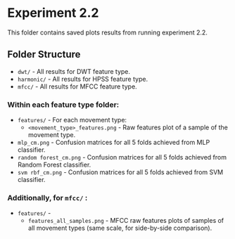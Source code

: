 # Experiment 2.2

This folder contains saved plots results from running experiment 2.2.

## Folder Structure

- `dwt/` - All results for DWT feature type.
- `harmonic/` - All results for HPSS feature type.
- `mfcc/` - All results for MFCC feature type.

### Within each feature type folder:
- `features/` - For each movement type:
  * `<movement_type>_features.png` - Raw features plot of a sample of the movement type.
- `mlp_cm.png` - Confusion matrices for all 5 folds achieved from MLP classifier.
- `random forest_cm.png` - Confusion matrices for all 5 folds achieved from Random Forest classifier.
- `svm rbf_cm.png` - Confusion matrices for all 5 folds achieved from SVM classifier.

### Additionally, for `mfcc/` :

- `features/` -
  * `features_all_samples.png` - MFCC raw features plots of samples of all movement types (same scale, for side-by-side comparison).


